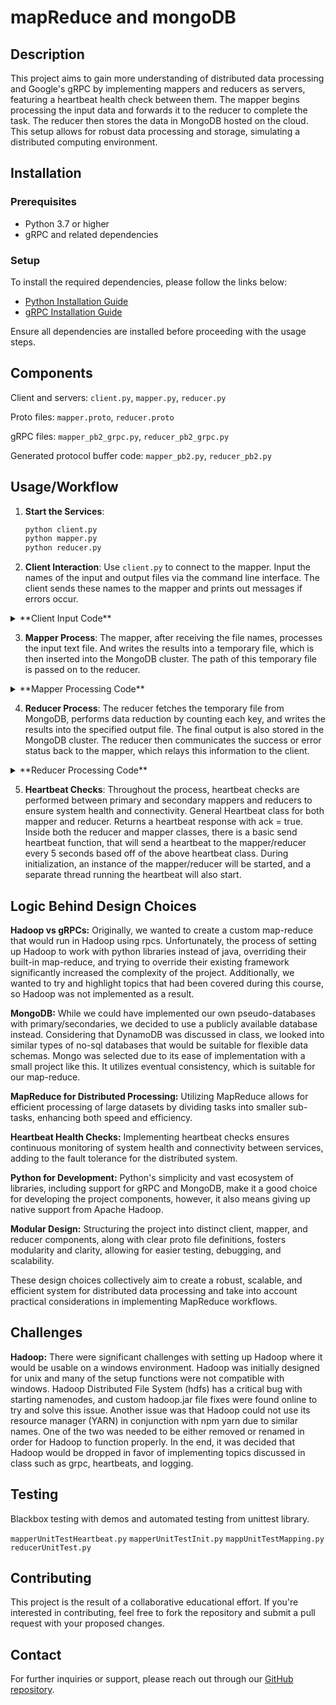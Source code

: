 # mapReduce and mongoDB

## Description

This project aims to gain more understanding of distributed data processing and Google's gRPC by implementing mappers and reducers as servers, featuring a heartbeat health check between them. The mapper begins processing the input data and forwards it to the reducer to complete the task. The reducer then stores the data in MongoDB hosted on the cloud. This setup allows for robust data processing and storage, simulating a distributed computing environment.

## Installation

### Prerequisites

- Python 3.7 or higher
- gRPC and related dependencies

### Setup

To install the required dependencies, please follow the links below:

- [Python Installation Guide](https://www.python.org/downloads/)
- [gRPC Installation Guide](https://grpc.io/docs/languages/python/quickstart/)

Ensure all dependencies are installed before proceeding with the usage steps.

## Components 
Client and servers: `client.py`, `mapper.py`, `reducer.py`

Proto files: `mapper.proto`, `reducer.proto`

gRPC files: `mapper_pb2_grpc.py`, `reducer_pb2_grpc.py`

Generated protocol buffer code: `mapper_pb2.py`, `reducer_pb2.py`

## Usage/Workflow

1. **Start the Services**:
   ```bash
   python client.py
   python mapper.py
   python reducer.py
2. **Client Interaction**: Use `client.py` to connect to the mapper. Input the names of the input and output files via the command line interface. The client sends these names to the mapper and prints out messages if errors occur.

<details>
  <summary>**Client Input Code**</summary>

```python
inputFileName = input("Please enter input file name with .txt or 'exit' to quit: ")
if inputFileName.lower() == 'exit':
    break
outputFileName = input("Please enter output file name with .txt or 'exit' to quit: ")
if outputFileName.lower() == 'exit':
    break 
```
</details>

3. **Mapper Process**: The mapper, after receiving the file names, processes the input text file. And writes the results into a temporary file, which is then inserted into the MongoDB cluster. The path of this temporary file is passed on to the reducer.

<details>
  <summary>**Mapper Processing Code**</summary>

```python
try:
    input_file = request.input_file
    output_file = request.output_file
    tempOutputFile = "mapped_file_output.txt"
    with open(input_file, 'r') as infile, open(tempOutputFile, 'w') as outfile:
        # Read each line in the file
        for line in infile:
            # Normalize case to make counting case-insensitive
            line = line.lower()
            # Split the line into words using regular expression to match words
            words = re.findall(r'\w+', line)
            # Output each word with a count of 1 to the output file
            for word in words:
                outfile.write(f"{word}\t1\n")
```
</details>

4. **Reducer Process**: The reducer fetches the temporary file from MongoDB, performs data reduction by counting each key, and writes the results into the specified output file. The final output is also stored in the MongoDB cluster. The reducer then communicates the success or error status back to the mapper, which relays this information to the client.

<details>
  <summary>**Reducer Processing Code**</summary>

```python
def Reduce(self, request, context):
    input_file = request.input_file
    output_file = request.output_file

    word_counts = defaultdict(int)
    try:
        # Read the output file from the mapper
        with open(input_file, 'r') as infile:
            for line in infile:
                word, count = line.strip().split('\t')
                word_counts[word] += int(count)
        # The dictionary automatically handles sorting by key (word) and reduction
        # Writing the reduced word counts to a new output file
        with open(output_file, 'w') as outfile:
            for word, count in sorted(word_counts.items()):
                outfile.write(f"{word}\t{count}\n")
```
</details>

5. **Heartbeat Checks**: Throughout the process, heartbeat checks are performed between primary and secondary mappers and reducers to ensure system health and connectivity.
General Heartbeat class for both mapper and reducer. Returns a heartbeat response with ack = true.
Inside both the reducer and mapper classes, there is a basic send heartbeat function, that will send a heartbeat to the mapper/reducer every 5 seconds based off of the above heartbeat class. 
During initialization, an instance of the mapper/reducer will be started, and a separate thread running the heartbeat will also start.




## Logic Behind Design Choices
**Hadoop vs gRPCs:** Originally, we wanted to create a custom map-reduce that would run in Hadoop using rpcs. Unfortunately, the process of setting up Hadoop to work with python libraries instead of java, overriding their built-in map-reduce, and trying to override their existing framework significantly increased the complexity of the project. Additionally, we wanted to try and highlight topics that had been covered during this course, so Hadoop was not implemented as a result.

**MongoDB:** While we could have implemented our own pseudo-databases with primary/secondaries, we decided to use a publicly available database instead. Considering that DynamoDB was discussed in class, we looked into similar types of no-sql databases that would be suitable for flexible data schemas. Mongo was selected due to its ease of implementation with a small project like this. It utilizes eventual consistency, which is suitable for our map-reduce.

**MapReduce for Distributed Processing:** Utilizing MapReduce allows for efficient processing of large datasets by dividing tasks into smaller sub-tasks, enhancing both speed and efficiency.

**Heartbeat Health Checks:** Implementing heartbeat checks ensures continuous monitoring of system health and connectivity between services, adding to the fault tolerance for the distributed system.

**Python for Development:** Python's simplicity and vast ecosystem of libraries, including support for gRPC and MongoDB, make it a good choice for developing the project components, however, it also means giving up native support  from Apache Hadoop. 

**Modular Design:** Structuring the project into distinct client, mapper, and reducer components, along with clear proto file definitions, fosters modularity and clarity, allowing for easier testing, debugging, and scalability.

These design choices collectively aim to create a robust, scalable, and efficient system for distributed data processing and take into account practical considerations in implementing MapReduce workflows.

## Challenges

**Hadoop:** There were significant challenges with setting up Hadoop where it would be usable on a windows environment. Hadoop was initially designed for unix and many of the setup functions were not compatible with windows. Hadoop Distributed File System (hdfs) has a critical bug with starting namenodes, and custom hadoop.jar file fixes were found online to try and solve this issue. Another issue was that Hadoop could not use its resource manager (YARN) in conjunction with npm yarn due to similar names. One of the two was needed to be either removed or renamed in order for Hadoop to function properly. In the end, it was decided that Hadoop would be dropped in favor of implementing topics discussed in class such as grpc, heartbeats, and logging.

## Testing
Blackbox testing with demos
and automated testing from unittest library.

`mapperUnitTestHeartbeat.py`
`mapperUnitTestInit.py`
`mappUnitTestMapping.py`
`reducerUnitTest.py`

## Contributing

This project is the result of a collaborative educational effort. If you're interested in contributing, feel free to fork the repository and submit a pull request with your proposed changes.

## Contact

For further inquiries or support, please reach out through our [GitHub repository](https://github.com/PlasmaBird/mapReduceProject).

